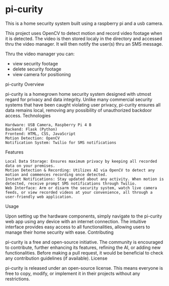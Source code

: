 # pi-curity

This is a home security system built using a raspberry pi and a usb camera.

This project uses OpenCV to detect motion and record video footage when it is detected. The video is then stored localy in the directory and accessed thru the video manager. It will then notify the user(s) thru an SMS message.

Thru the video manager you can:
- view security footage
- delete security footage
- view camera for positioning


pi-curity
Overview

pi-curity is a homegrown home security system designed with utmost regard for privacy and data integrity. Unlike many commercial security systems that have been caught violating user privacy, pi-curity ensures all data remains local, removing any possibility of unauthorized backdoor access.
Technologies

    Hardware: USB Camera, Raspberry Pi 4 B
    Backend: Flask (Python)
    Frontend: HTML, CSS, JavaScript
    Motion Detection: OpenCV
    Notification System: Twilio for SMS notifications

Features

    Local Data Storage: Ensures maximum privacy by keeping all recorded data on your premises.
    Motion Detection & Recording: Utilizes AI via OpenCV to detect any motion and commences recording once detected.
    Instant Notifications: Stay updated about any activity. When motion is detected, receive prompt SMS notifications through Twilio.
    Web Interface: Arm or disarm the security system, watch live camera feeds, or view recorded videos at your convenience, all through a user-friendly web application.

Usage

Upon setting up the hardware components, simply navigate to the pi-curity web app using any device with an internet connection. The intuitive interface provides easy access to all functionalities, allowing users to manage their home security with ease.
Contributing

pi-curity is a free and open-source initiative. The community is encouraged to contribute, further enhancing its features, refining the AI, or adding new functionalities. Before making a pull request, it would be beneficial to check any contribution guidelines (if available).
License

pi-curity is released under an open-source license. This means everyone is free to copy, modify, or implement it in their projects without any restrictions.

